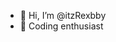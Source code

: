 - 👋 Hi, I’m @itzRexbby
- 👀 Coding enthusiast 


<!---
itzRexbby/itzRexbby is a ✨ special ✨ repository because its `README.md` (this file) appears on your GitHub profile.
You can click the Preview link to take a look at your changes.
--->
